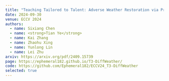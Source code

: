 ```yaml
---
title: "Teaching Tailored to Talent: Adverse Weather Restoration via Prompt Pool and Depth-Anything Constraint"
date: 2024-09-30
venue: ECCV 2024
authors:
  - name: Sixiang Chen
  - name: <strong>Tian Ye</strong>
  - name: Kai Zhang
  - name: Zhaohu Xing
  - name: Yunlong Lin
  - name: Lei Zhu
arxiv: https://arxiv.org/pdf/2409.15739
page: https://ephemeral182.github.io/T3-DiffWeather/
code: https://github.com/Ephemeral182/ECCV24_T3-DiffWeather
selected: true
---
```




